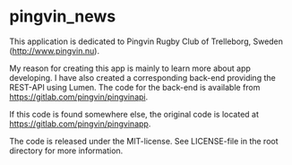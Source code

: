 # pingvin_news

This application is dedicated to Pingvin Rugby Club of Trelleborg, Sweden (http://www.pingvin.nu).


My reason for creating this app is mainly to learn more about app developing. 
I have also created a corresponding back-end providing the REST-API using Lumen. 
The code for the back-end is available from https://gitlab.com/pingvin/pingvinapi.

If this code is found somewhere else, the original code is located at https://gitlab.com/pingvin/pingvinapp. 

The code is released under the MIT-license. See LICENSE-file in the root directory for more information.